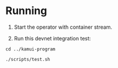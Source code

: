 # Running

1. Start the operator with container stream.

2. Run this devnet integration test:

```
cd ../kamui-program

./scripts/test.sh

```